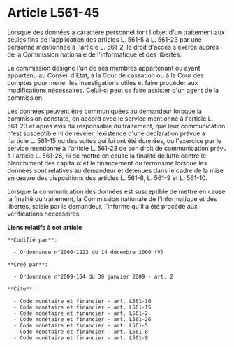 # Article L561-45

Lorsque des données à caractère personnel font l'objet d'un traitement aux seules fins de l'application des articles L. 561-5
à L. 561-23 par une personne mentionnée à l'article L. 561-2, le droit d'accès s'exerce auprès de la Commission nationale de
l'informatique et des libertés. 

La commission désigne l'un de ses membres appartenant ou ayant appartenu au Conseil d'Etat, à la Cour de cassation ou à la
Cour des comptes pour mener les investigations utiles et faire procéder aux modifications nécessaires. Celui-ci peut se faire
assister d'un agent de la commission. 

Les données peuvent être communiquées au demandeur lorsque la commission constate, en accord avec le service mentionné à
l'article L. 561-23 et après avis du responsable du traitement, que leur communication n'est susceptible ni de révéler
l'existence d'une déclaration prévue à l'article L. 561-15 ou des suites qui lui ont été données, ou l'exercice par le
service mentionné à l'article L. 561-23 de son droit de communication prévu à l'article L. 561-26, ni de mettre en cause la
finalité de lutte contre le blanchiment des capitaux et le financement du terrorisme lorsque les données sont relatives au
demandeur et détenues dans le cadre de la mise en œuvre des dispositions des articles L. 561-8, L. 561-9 et L. 561-10. 

Lorsque la communication des données est susceptible de mettre en cause la finalité du traitement, la Commission nationale de
l'informatique et des libertés, saisie par le demandeur, l'informe qu'il a été procédé aux vérifications nécessaires.

**Liens relatifs à cet article**

	**Codifié par**:

	  - Ordonnance n°2000-1223 du 14 décembre 2000 (V)

	**Créé par**:

	  - Ordonnance n°2009-104 du 30 janvier 2009 - art. 2

	**Cite**:

	  - Code monétaire et financier - art. L561-10
	  - Code monétaire et financier - art. L561-15
	  - Code monétaire et financier - art. L561-2
	  - Code monétaire et financier - art. L561-26
	  - Code monétaire et financier - art. L561-5
	  - Code monétaire et financier - art. L561-8
	  - Code monétaire et financier - art. L561-9

